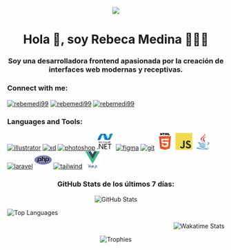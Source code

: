 
<div id="header" align="center">
  <img decoding="async" src="https://media.licdn.com/dms/image/D4D16AQEwS0lzC0hwPQ/profile-displaybackgroundimage-shrink_350_1400/0/1708646083159?e=1721865600&v=beta&t=Y__G41OI2RVt8Gw2yRFSz05hRE4thHTBgwTinDWznbc" width="1000"/>
</div>

<h1 align="center">Hola 🤗, soy Rebeca Medina 👩🏾‍💻</h1>
<h3 align="center">Soy una desarrolladora frontend apasionada por la creación de interfaces web modernas y receptivas.</h3>

<h3 align="left">Connect with me:</h3>
<p align="left">
  <a href="https://instagram.com/rebemedi99" target="blank"><img align="center" src="https://raw.githubusercontent.com/rahuldkjain/github-profile-readme-generator/master/src/images/icons/Social/instagram.svg" alt="rebemedi99" height="30" width="40" /></a>
  <a href="https://linkedin.com/in/rebemedina99" target="blank"><img align="center" src="https://raw.githubusercontent.com/rahuldkjain/github-profile-readme-generator/master/src/images/icons/Social/linked-in-alt.svg" alt="rebemedi99" height="30" width="40" /></a>
  <a href="https://twitter.com/rebemedi99" target="blank"><img align="center" src="https://raw.githubusercontent.com/rahuldkjain/github-profile-readme-generator/master/src/images/icons/Social/twitter.svg" alt="rebemedi99" height="30" width="40" /></a>
</p>

<h3 align="left">Languages and Tools:</h3>
<p align="left">
  <a href="https://www.adobe.com/in/products/illustrator.html" target="_blank" rel="noreferrer"><img src="https://www.vectorlogo.zone/logos/adobe_illustrator/adobe_illustrator-icon.svg" alt="illustrator" width="40" height="40"/></a>
  <a href="https://www.adobe.com/products/xd.html" target="_blank" rel="noreferrer"><img src="https://cdn.worldvectorlogo.com/logos/adobe-xd-1.svg" alt="xd" width="40" height="40"/></a>
    <a href="https://www.photoshop.com/en" target="_blank" rel="noreferrer"><img src="https://cdn-icons-png.flaticon.com/512/5210/5210800.png" alt="photoshop" width="40" height="40"/></a>
  <a href="https://dotnet.microsoft.com/" target="_blank" rel="noreferrer"><img src="https://raw.githubusercontent.com/devicons/devicon/master/icons/dot-net/dot-net-original-wordmark.svg" alt="dotnet" width="40" height="40"/></a>
  <a href="https://www.figma.com/" target="_blank" rel="noreferrer"><img src="https://www.vectorlogo.zone/logos/figma/figma-icon.svg" alt="figma" width="40" height="40"/></a>
  <a href="https://git-scm.com/" target="_blank" rel="noreferrer"><img src="https://www.vectorlogo.zone/logos/git-scm/git-scm-icon.svg" alt="git" width="40" height="40"/></a>
  <a href="https://www.w3.org/html/" target="_blank" rel="noreferrer"><img src="https://raw.githubusercontent.com/devicons/devicon/master/icons/html5/html5-original-wordmark.svg" alt="html5" width="40" height="40"/></a>
  <a href="https://developer.mozilla.org/en-US/docs/Web/JavaScript" target="_blank" rel="noreferrer"><img src="https://raw.githubusercontent.com/devicons/devicon/master/icons/javascript/javascript-original.svg" alt="javascript" width="40" height="40"/></a>
  <a href="https://www.java.com" target="_blank" rel="noreferrer"><img src="https://raw.githubusercontent.com/devicons/devicon/master/icons/java/java-original.svg" alt="java" width="40" height="40"/></a>
  <a href="https://laravel.com/" target="_blank" rel="noreferrer"><img src="https://cdn.worldvectorlogo.com/logos/laravel-2.svg" alt="laravel" width="40" height="40"/></a>
  <a href="https://www.php.net" target="_blank" rel="noreferrer"><img src="https://raw.githubusercontent.com/devicons/devicon/master/icons/php/php-original.svg" alt="php" width="40" height="40"/></a>
  <a href="https://tailwindcss.com/" target="_blank" rel="noreferrer"><img src="https://www.vectorlogo.zone/logos/tailwindcss/tailwindcss-icon.svg" alt="tailwind" width="40" height="40"/></a>
  <a href="https://vuejs.org/" target="_blank" rel="noreferrer"><img src="https://raw.githubusercontent.com/devicons/devicon/master/icons/vuejs/vuejs-original-wordmark.svg" alt="vuejs" width="40" height="40"/></a>
</p>


<h3 align="center">GitHub Stats de los últimos 7 días:</h3>

<p align="center">
  <img src="https://github-readme-stats.vercel.app/api?username=RebeMedina&count_private=true&show_icons=true&theme=radical" alt="GitHub Stats" />
</p>

<p align="rigth">
  <img src="https://github-readme-stats.vercel.app/api/top-langs/?username=RebeMedina&layout=compact&theme=radical&langs_count=10" alt="Top Languages" />
</p>

<p align="end">
  <img src="https://github-readme-stats.vercel.app/api/wakatime?username=RebeMedina&layout=&theme=radical&range=last_7_days" alt="Wakatime Stats" />
</p>

<p align="center">
  <img src="https://github-profile-trophy.vercel.app/?username=RebeMedina&theme=darkhub" alt="Trophies" />
</p>



